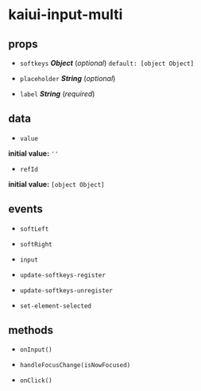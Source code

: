 # kaiui-input-multi 

## props 

- `softkeys` ***Object*** (*optional*) `default: [object Object]` 

- `placeholder` ***String*** (*optional*) 

- `label` ***String*** (*required*) 

## data 

- `value` 

**initial value:** `''` 

- `refId` 

**initial value:** `[object Object]` 

## events 

- `softLeft` 

- `softRight` 

- `input` 

- `update-softkeys-register` 

- `update-softkeys-unregister` 

- `set-element-selected` 

## methods 

- `onInput()` 

- `handleFocusChange(isNowFocused)` 

- `onClick()` 

